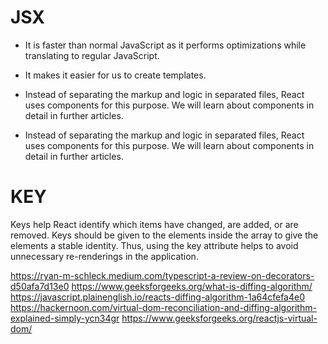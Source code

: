 # JSX

- It is faster than normal JavaScript as it performs optimizations while translating to regular JavaScript.
- It makes it easier for us to create templates.
- Instead of separating the markup and logic in separated files, React uses components for this purpose. We will learn about components in detail in further articles.

- Instead of separating the markup and logic in separated files, React uses components for this purpose. We will learn about components in detail in further articles.

# KEY

Keys help React identify which items have changed, are added, or are removed. Keys should be given to the elements inside the array to give the elements a stable identity.
Thus, using the key attribute helps to avoid unnecessary re-renderings in the application.

https://ryan-m-schleck.medium.com/typescript-a-review-on-decorators-d50afa7d13e0
https://www.geeksforgeeks.org/what-is-diffing-algorithm/
https://javascript.plainenglish.io/reacts-diffing-algorithm-1a64cfefa4e0
https://hackernoon.com/virtual-dom-reconciliation-and-diffing-algorithm-explained-simply-ycn34gr
https://www.geeksforgeeks.org/reactjs-virtual-dom/
